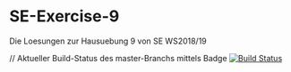 # SE-Exercise-9
Die Loesungen zur Hausuebung 9 von SE WS2018/19

// Aktueller Build-Status des master-Branchs mittels Badge
[![Build Status](https://travis-ci.com/EmmaEarley/SE-Exercise-9.svg?branch=master)](https://travis-ci.com/EmmaEarley/SE-Exercise-9)
